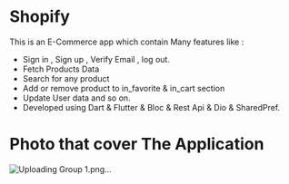 # Shopify

This is an E-Commerce app which contain Many features like :

- Sign in , Sign up , Verify Email , log out.
- Fetch Products Data
- Search for any product
- Add or remove product to in_favorite & in_cart section
- Update User data and so on.
- Developed using Dart & Flutter & Bloc  & Rest Api & Dio & SharedPref.

# Photo that cover The Application

![Uploading Group 1.png…]()
